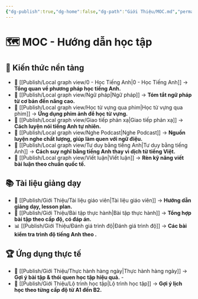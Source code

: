 ```yaml
---
{"dg-publish":true,"dg-home":false,"dg-path":"Giới Thiệu/MOC.md","permalink":"/gioi-thieu/moc/","dgPassFrontmatter":true,"updated":"2025-02-02T09:55:11.017+07:00"}
---
```


# 🗺️ MOC - Hướng dẫn học tập

## **📘 Kiến thức nền tảng**
- 🔹 [[Publish/Local graph view/0 - Học Tiếng Anh\|0 - Học Tiếng Anh]] → **Tổng quan về phương pháp học tiếng Anh.**  
- 🔹 [[Publish/Local graph view/Ngữ pháp\|Ngữ pháp]] → **Tóm tắt ngữ pháp từ cơ bản đến nâng cao.**  
- 🔹 [[Publish/Local graph view/Học từ vựng qua phim\|Học từ vựng qua phim]] → **Ứng dụng phim ảnh để học từ vựng.**  
- 🔹 [[Publish/Local graph view/Giao tiếp phản xạ\|Giao tiếp phản xạ]] → **Cách luyện nói tiếng Anh tự nhiên.**  
- 🔹 [[Publish/Local graph view/Nghe Podcast\|Nghe Podcast]] → **Nguồn luyện nghe chất lượng, giúp làm quen với ngữ điệu.**  
- 🔹 [[Publish/Local graph view/Tư duy bằng tiếng Anh\|Tư duy bằng tiếng Anh]] → **Cách suy nghĩ bằng tiếng Anh thay vì dịch từ tiếng Việt.**  
- 🔹 [[Publish/Local graph view/Viết luận\|Viết luận]] → **Rèn kỹ năng viết bài luận theo chuẩn quốc tế.**  

## **📚 Tài liệu giảng dạy**
- 📖 [[Publish/Giới Thiệu/Tài liệu giáo viên\|Tài liệu giáo viên]] → **Hướng dẫn giảng dạy, lesson plan.**  
- 📝 [[Publish/Giới Thiệu/Bài tập thực hành\|Bài tập thực hành]] → **Tổng hợp bài tập theo cấp độ, có đáp án.**  
- 📊 [[Publish/Giới Thiệu/Đánh giá trình độ\|Đánh giá trình độ]] → **Các bài kiểm tra trình độ tiếng Anh theo .**  

## **🏆 Ứng dụng thực tế**
- 📅 [[Publish/Giới Thiệu/Thực hành hàng ngày\|Thực hành hàng ngày]] → **Gợi ý bài tập & thói quen học tập hiệu quả.**  - 
- 📌 [[Publish/Giới Thiệu/Lộ trình học tập\|Lộ trình học tập]] → **Gợi ý lịch học theo từng cấp độ từ A1 đến B2.**  
